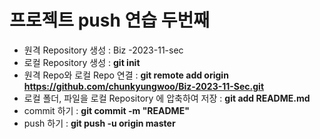 # 프로젝트 push 연습 두번째
- 원격  Repository 생성 : Biz -2023-11-sec
- 로컬 Repository 생성 : **git init**
- 원격 Repo와 로컬 Repo 연결 : **git remote add origin https://github.com/chunkyungwoo/Biz-2023-11-Sec.git**
- 로컬 폴더, 파일을 로컬 Repository 에 압축하여 저장 : **git add README.md**
- commit 하기 : **git commit -m "README"**
- push 하기 : **git push -u origin master**